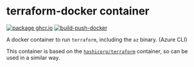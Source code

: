 # terraform-docker container

[![package ghcr.io](https://github.com/buluma/terraform-docker/actions/workflows/docker-publish.yml/badge.svg)](https://github.com/buluma/terraform-docker/actions/workflows/docker-publish.yml) [![build-push-docker](https://github.com/buluma/terraform-docker/actions/workflows/build-push-action.yml/badge.svg)](https://github.com/buluma/terraform-docker/actions/workflows/build-push-action.yml)

A docker container to run `terraform`, including the `az` binary. (Azure CLI)

This container is based on the [`hashicorp/terraform`](https://hub.docker.com/r/hashicorp/terraform) container, so can be used in a similar way.

